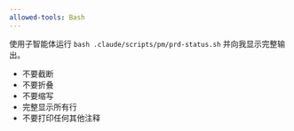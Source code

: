```yaml
---
allowed-tools: Bash
---
```


使用子智能体运行 `bash .claude/scripts/pm/prd-status.sh` 并向我显示完整输出。

- 不要截断
- 不要折叠
- 不要缩写
- 完整显示所有行
- 不要打印任何其他注释
